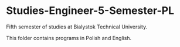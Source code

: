 # Studies-Engineer-5-Semester-PL
Fifth semester of studies at Bialystok Technical University.

This folder contains programs in Polish and English.
